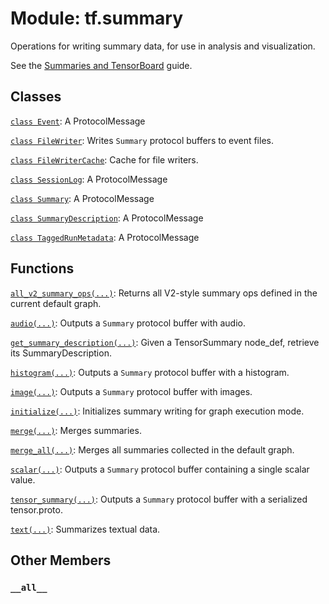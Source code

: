 <div itemscope itemtype="http://developers.google.com/ReferenceObject">
<meta itemprop="name" content="tf.summary" />
<meta itemprop="path" content="Stable" />
<meta itemprop="property" content="__all__"/>
</div>

# Module: tf.summary

Operations for writing summary data, for use in analysis and visualization.

See the [Summaries and
TensorBoard](https://www.tensorflow.org/guide/summaries_and_tensorboard) guide.

## Classes

[`class Event`](../tf/Event.md): A ProtocolMessage

[`class FileWriter`](../tf/summary/FileWriter.md): Writes `Summary` protocol buffers to event files.

[`class FileWriterCache`](../tf/summary/FileWriterCache.md): Cache for file writers.

[`class SessionLog`](../tf/SessionLog.md): A ProtocolMessage

[`class Summary`](../tf/Summary.md): A ProtocolMessage

[`class SummaryDescription`](../tf/summary/SummaryDescription.md): A ProtocolMessage

[`class TaggedRunMetadata`](../tf/summary/TaggedRunMetadata.md): A ProtocolMessage

## Functions

[`all_v2_summary_ops(...)`](../tf/summary/all_v2_summary_ops.md): Returns all V2-style summary ops defined in the current default graph.

[`audio(...)`](../tf/summary/audio.md): Outputs a `Summary` protocol buffer with audio.

[`get_summary_description(...)`](../tf/summary/get_summary_description.md): Given a TensorSummary node_def, retrieve its SummaryDescription.

[`histogram(...)`](../tf/summary/histogram.md): Outputs a `Summary` protocol buffer with a histogram.

[`image(...)`](../tf/summary/image.md): Outputs a `Summary` protocol buffer with images.

[`initialize(...)`](../tf/summary/initialize.md): Initializes summary writing for graph execution mode.

[`merge(...)`](../tf/summary/merge.md): Merges summaries.

[`merge_all(...)`](../tf/summary/merge_all.md): Merges all summaries collected in the default graph.

[`scalar(...)`](../tf/summary/scalar.md): Outputs a `Summary` protocol buffer containing a single scalar value.

[`tensor_summary(...)`](../tf/summary/tensor_summary.md): Outputs a `Summary` protocol buffer with a serialized tensor.proto.

[`text(...)`](../tf/summary/text.md): Summarizes textual data.

## Other Members

<h3 id="__all__"><code>__all__</code></h3>

